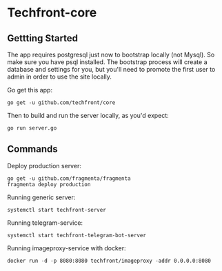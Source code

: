 # Techfront-core

## Gettting Started

The app requires postgresql just now to bootstrap locally (not Mysql). So make sure you have psql installed. The bootstrap process will create a database and settings for you, but you'll need to promote the first user to admin in order to use the site locally.

Go get this app:

    go get -u github.com/techfront/core

Then to build and run the server locally, as you'd expect:

    go run server.go

## Commands

Deploy production server:

    go get -u github.com/fragmenta/fragmenta
    fragmenta deploy production
    
Running generic server:
    
    systemctl start techfront-server
    
Running telegram-service:
    
    systemctl start techfront-telegram-bot-server
    
Running imageproxy-service with docker:
    
    docker run -d -p 8080:8080 techfront/imageproxy -addr 0.0.0.0:8080